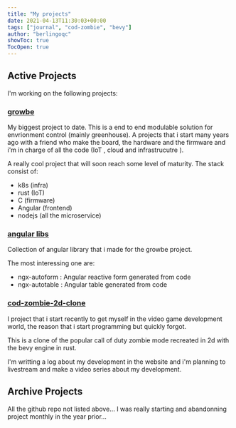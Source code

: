 ```yaml
---
title: "My projects"
date: 2021-04-13T11:30:03+00:00
tags: ["journal", "cod-zombie", "bevy"]
author: "berlingoqc"
showToc: true
TocOpen: true
---
```


## Active Projects

I'm working on the following projects:

### [growbe](https://growbe.ca)

My biggest project to date. This is a end to end modulable solution for envrionment control (mainly greenhouse).
A projects that i start many years ago with a friend who make the board, the hardware and the firmware and
i'm in charge of all the code (IoT , cloud and infrastrucutre ).

A really cool project that will soon reach some level of maturity. The stack consist of:

* k8s (infra)
* rust (IoT)
* C (firmware)
* Angular (frontend)
* nodejs (all the microservice)

### [angular libs](https://angular-libs.web.app/)

Collection of angular library that i made for the growbe project.

The most interessing one are:

* ngx-autoform : Angular reactive form generated from code
* ngx-autotable : Angular table generated from code

### [cod-zombie-2d-clone](https://github.com/berlingoqc/cod-zombie-2d-clone)

I project that i start recently to get myself in the video game development world, 
the reason that i start programming but quickly forgot.

This is a clone of the popular call of duty zombie mode recreated in 2d with
the bevy engine in rust.

I'm writting a log about my development in the website and i'm planning to
livestream and make a video series about my development.

## Archive Projects

All the github repo not listed above...
I was really starting and abandonning project monthly in the year prior...


